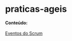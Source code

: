# praticas-ageis

<strong>Conteúdo:</strong><BR><BR>
<a href = "https://github.com/eTecnologia/praticas-ageis/wiki/Eventos-Scrum">Eventos do Scrum</a>



